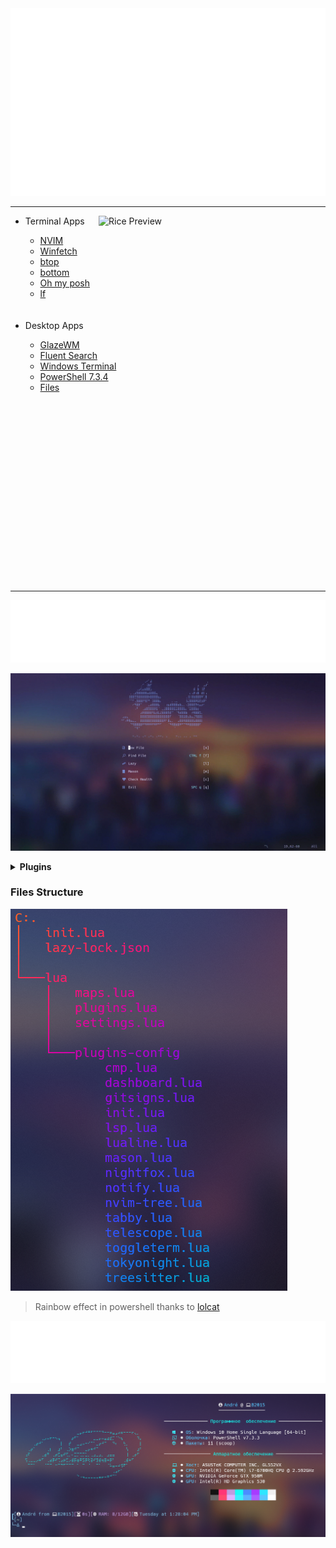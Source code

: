<div>
		<img src="./src/wd.svg" width="100%" height="300" alt="ascii-art">
</div>

---

<img align="right" src="./src/screens.png" alt="Rice Preview" width="363px"/>
<ul>
    <li>Terminal Apps</li>
    <ul>
        <li><a href="https://github.com/neovim/neovim">NVIM</a></li>
        <li><a href="https://github.com/lptstr/winfetch">Winfetch</a></li>
        <li><a href="https://github.com/aristocratos/btop">btop</a></li>
        <li><a href="https://github.com/ClementTsang/bottom">bottom</a></li>
        <li><a href="https://github.com/JanDeDobbeleer/oh-my-posh">Oh my posh</a></li>
        <li><a href="https://github.com/gokcehan/lf">lf</a></li>
    </ul><br><br>
    <li>Desktop Apps</li>
    <ul>
        <li><a href="https://github.com/lars-berger/GlazeWM">GlazeWM</a></li>
        <li><a href="https://github.com/adirh3/Fluent-Search">Fluent Search</a></li>
        <li><a href="https://github.com/microsoft/terminal">Windows Terminal</a></li>
        <li><a href="https://github.com/PowerShell/PowerShell">PowerShell 7.3.4</a></li>
        <li><a href="https://github.com/files-community/Files">Files</a></li>
    </ul>
</ul>
<br><br><br><br><br><br><br><br><br><br><br><br><br><br><br><br><br>

---

<div>
		<img src="./src/nvim.svg" width="100%" height="100" alt="ascii-art">
</div>

![image](./src/nvim.gif)

<details>
<summary><b>Plugins</b></summary>
<ul>
    <li>Theme</li>
    <ul>
        <li><a href="https://github.com/folke/tokyonight.nvim">Tokyonight</a></li>
    </ul>
    <li>Interface</li>
    <ul>
        <li><a href="https://github.com/nvim-lualine/lualine.nvim">lualine</a></li>
        <li><a href="https://github.com/rcarriga/nvim-notify">nvim-notify</a></li>
        <li><a href="https://github.com/lukas-reineke/indent-blankline.nvim">indent-blankline.nvim</a></li>
        <li><a href="https://github.com/nvimdev/dashboard-nvim">dashboard-nvim</a></li>
        <li><a href="https://github.com/Eandrju/cellular-automaton.nvim">cellular-automaton.nvim</a></li>
        <li><a href="https://github.com/lewis6991/gitsigns.nvim">gitsigns.nvim</a></li>
    </ul>
    <li>Navigation</li>
    <ul>
        <li><a href="https://github.com/akinsho/toggleterm.nvim">toggleterm.nvim</a></li>
        <li><a href="https://github.com/nvim-neo-tree/neo-tree.nvim">neo-tree.nvim</a></li>
        <li><a href="https://github.com/nvim-telescope/telescope.nvim">telescope</a></li>
    </ul>
    <li>Functional</li>
    <ul>
        <li><a href="https://github.com/shoukoo/commentary.nvim">commentary.nvim</a></li>
        <li><a href="https://github.com/norcalli/nvim-colorizer.lua">nvim-colorizer.lua</a></li>
        <li><a href="https://github.com/nvim-colortils/colortils.nvim">colortils.nvim</a></li>
        <li><a href="https://github.com/nvim-treesitter/nvim-treesitter">nvim-treesitter</a></li>
        <li><a href="https://github.com/windwp/nvim-autopairs">nvim-autopairs</a></li>
        <li><a href="https://github.com/VonHeikemen/lsp-zero.nvim">lsp-zero</a></li>
        <ul>
            <li><a href="https://github.com/L3MON4D3/LuaSnip">LuaSnip</a></li>
            <li><a href=https://github.com/hrsh7th/nvim-cmp">nvim-cmp</a></li>
            <li><a href="https://github.com/hrsh7th/cmp-nvim-lsp">cmp-nvim-slp</a></li>
            <li><a href="https://github.com/williamboman/mason.nvim">mason.nvim</a></li>
            <li><a href="https://github.com/neovim/nvim-lspconfig">nvim-lspconfig</a></li>
            <li><a href="https://github.com/williamboman/mason-lspconfig.nvim">mason-lspconfig.nvim</a></li>
        </ul>
    </ul>
</ul>
</details>


### Files Structure
![image](./src/tree.png)

> Rainbow effect in powershell thanks to [lolcat](https://github.com/andot/lolcat)

<div>
		<img src="./src/winfetch.svg" width="100%" height="100" alt="ascii-art">
</div>

![image](./src/winfetch.png)

